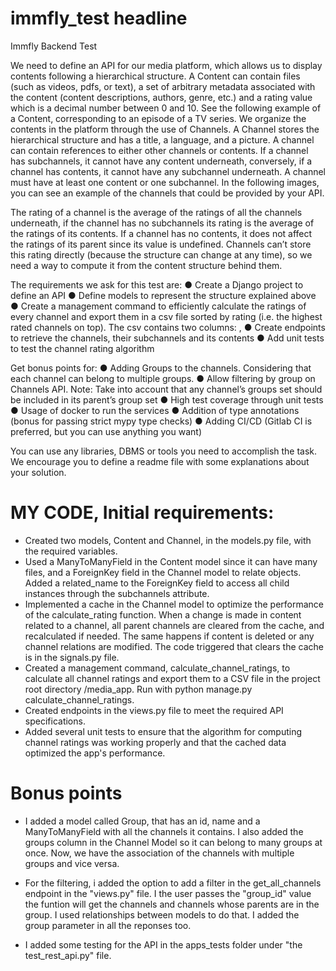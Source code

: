 # immfly_test headline

Immfly Backend Test 

We need to define an API for our media platform, which allows us to display contents following a hierarchical structure. 
A Content can contain files (such as videos, pdfs, or text), a set of arbitrary metadata associated with the content (content descriptions, authors, genre, etc.) and a rating value which is a decimal number between 0 and 10. 
See the following example of a Content, corresponding to an episode of a TV series. 
We organize the contents in the platform through the use of Channels. A Channel stores the hierarchical structure and has a title, a language, and a picture. A channel can contain references to either other channels or contents. If a channel has subchannels, it cannot have any content underneath, conversely, if a channel has contents, it cannot have any subchannel underneath. A channel must have at least one content or one subchannel.
In the following images, you can see an example of the channels that could be provided by your API. 


The rating of a channel is the average of the ratings of all the channels underneath, if the channel has no subchannels its rating is the average of the ratings of its contents. If a channel has no contents, it does not affect the ratings of its parent since its value is undefined. 
Channels can’t store this rating directly (because the structure can change at any time), so we need a way to compute it from the content structure behind them. 

The requirements we ask for this test are: 
● Create a Django project to define an API 
● Define models to represent the structure explained above 
● Create a management command to efficiently calculate the ratings of every channel and export them in a csv file sorted by rating (i.e. the highest rated channels on top). The csv contains two columns: <channel title>, <average rating> 
● Create endpoints to retrieve the channels, their subchannels and its contents 
● Add unit tests to test the channel rating algorithm 

Get bonus points for: 
● Adding Groups to the channels. Considering that each channel can belong to multiple groups. 
● Allow filtering by group on Channels API. 
Note: Take into account that any channel’s groups set should be included in its parent’s group set 
● High test coverage through unit tests 
● Usage of docker to run the services 
● Addition of type annotations (bonus for passing strict mypy type checks) 
● Adding CI/CD (Gitlab CI is preferred, but you can use anything you want) 

You can use any libraries, DBMS or tools you need to accomplish the task. We encourage you to define a readme file with some explanations about your solution. 


# MY CODE, Initial requirements:
- Created two models, Content and Channel, in the models.py file, with the required variables.
- Used a ManyToManyField in the Content model since it can have many files, and a ForeignKey field in the Channel model to relate objects. Added a related_name to the ForeignKey field to access all child instances through the subchannels attribute.
- Implemented a cache in the Channel model to optimize the performance of the calculate_rating function. When a change is made in content related to a channel, all parent channels are cleared from the cache, and recalculated if needed. The same happens if content is deleted or any channel relations are modified. The code triggered that clears the cache is in the signals.py file.
- Created a management command, calculate_channel_ratings, to calculate all channel ratings and export them to a CSV file in the project root directory /media_app. Run with python manage.py calculate_channel_ratings.
- Created endpoints in the views.py file to meet the required API specifications.
- Added several unit tests to ensure that the algorithm for computing channel ratings was working properly and that the cached data optimized the app's performance.

# Bonus points
- I added a model called Group, that has an id, name and a ManyToManyField with all the channels it contains. I also added the groups column in the Channel Model so it can belong to many groups at once. Now, we have the association of the channels with multiple groups and vice versa.

- For the filtering, i added the option to add a filter in the get_all_channels endpoint in the "views.py" file. I the user passes the "group_id" value the funtion will get the channels and channels whose parents are in the group. I used relationships between models to do that. I added the group parameter in all the reponses too.

- I added some testing for the API in the apps_tests folder under "the test_rest_api.py" file.